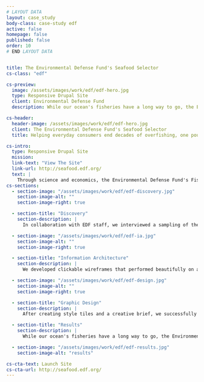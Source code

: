 ```yaml
---
# LAYOUT DATA
layout: case_study
body-class: case-study edf
active: false
homepage: false
published: false
order: 10
# END LAYOUT DATA


title: The Environmental Defense Fund's Seafood Selector
cs-class: "edf"

cs-preview:
  image: /assets/images/work/edf/edf-hero.jpg
  type: Responsive Drupal Site
  client: Environmental Defense Fund
  description: While our ocean's fisheries have a long way to go, the Environmental Defense Fund's Seafood Selector is helping everyday consumers end decades of overfishing, one pound of seafood at a time.

cs-header:
  header-image: /assets/images/work/edf/edf-hero.jpg
  client: The Environmental Defense Fund's Seafood Selector
  title: Helping everyday consumers end decades of overfishing, one pound of seafood at a time.

cs-intro:
  type: Responsive Drupal Site
  mission:
  link-text: "View The Site"
  link-url: http://seafood.edf.org/
  text: |
    Through science and economics, the Environmental Defense Fund's Fisheries Program advocates for seafood preservation and conscientious consumption. A vital component of this program is its Seafood Selector App, a mobile website providing shoppers with advice on healthy and eco-friendly seafood options. We worked with EDF's internal development team to redesign the user experience for the Seafood Selector. This couldn't have been a more exciting opportunity for us, given our staff's collective background in environmental conservation.
cs-sections:
  - section-image: "/assets/images/work/edf/edf-discovery.jpg"
    section-image-alt: ""
    section-image-right: true

  - section-title: "Discovery"
    section-description: |
      In collaboration with EDF staff, we interviewed a sampling of the application's target audience. We then examined website analytics to identify usage patterns and establish performance metrics. Finally, we developed "user stories" to guide the content and information architecture choices for the redesign.

  - section-image: "/assets/images/work/edf/edf-ia.jpg"
    section-image-alt: ""
    section-image-right: true

  - section-title: "Information Architecture"
    section-description: |
      We developed clickable wireframes that performed beautifully on a variety of mobile and tablet devices. Our mobile-first approach ensured that busy website visitors accessing the Seafood Selector on the go would get the most important information about seafood choices quickly and easily.

  - section-image: "/assets/images/work/edf/edf-design.jpg"
    section-image-alt: ""
    section-image-right: true

  - section-title: "Graphic Design"
    section-description: |
      After creating style tiles and a creative brief, we successfully handed off our discovery and design assets to EDF's internal development team, who then rebuilt the responsive website in Drupal 7. The result was a highly interactive, easy-to-use web app that informs consumers about the economic and environmental impacts of their seafood choices.

  - section-title: "Results"
    section-description: |
      While our ocean's fisheries have a long way to go, the Environmental Defense Fund's Seafood Selector is helping everyday consumers end decades of overfishing, one pound of seafood at a time.

  - section-image: "/assets/images/work/edf/edf-results.jpg"
    section-image-alt: "results"

cs-cta-text: Launch Site
cs-cta-url: http://seafood.edf.org/
---
```

